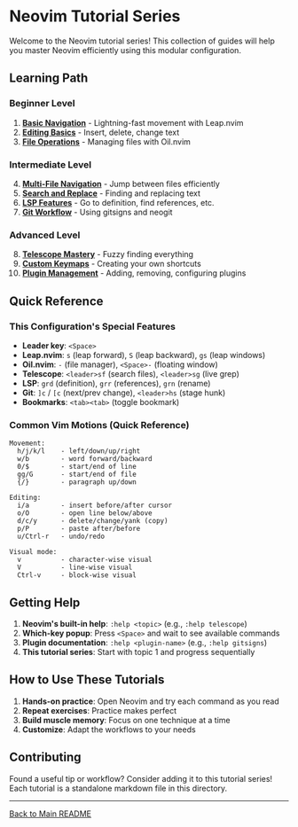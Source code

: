 # Neovim Tutorial Series

Welcome to the Neovim tutorial series! This collection of guides will help
you master Neovim efficiently using this modular configuration.

## Learning Path

### Beginner Level

1. [**Basic Navigation**](./01-basic-navigation.md) - Lightning-fast movement
   with Leap.nvim
2. [**Editing Basics**](./02-editing-basics.md) - Insert, delete, change text
3. [**File Operations**](./03-file-operations.md) - Managing files with Oil.nvim

### Intermediate Level

4. [**Multi-File Navigation**](./04-multi-file-navigation.md) - Jump between
   files efficiently
5. [**Search and Replace**](./05-search-replace.md) - Finding and replacing
   text
6. [**LSP Features**](./06-lsp-features.md) - Go to definition, find
   references, etc.
7. [**Git Workflow**](./07-git-workflow.md) - Using gitsigns and neogit

### Advanced Level

8. [**Telescope Mastery**](./08-telescope-mastery.md) - Fuzzy finding
   everything
9. [**Custom Keymaps**](./09-custom-keymaps.md) - Creating your own shortcuts
10. [**Plugin Management**](./10-plugin-management.md) - Adding, removing,
    configuring plugins

## Quick Reference

### This Configuration's Special Features

- **Leader key**: `<Space>`
- **Leap.nvim**: `s` (leap forward), `S` (leap backward), `gs` (leap windows)
- **Oil.nvim**: `-` (file manager), `<Space>-` (floating window)
- **Telescope**: `<leader>sf` (search files), `<leader>sg` (live grep)
- **LSP**: `grd` (definition), `grr` (references), `grn` (rename)
- **Git**: `]c` / `[c` (next/prev change), `<leader>hs` (stage hunk)
- **Bookmarks**: `<tab><tab>` (toggle bookmark)

### Common Vim Motions (Quick Reference)

```
Movement:
  h/j/k/l    - left/down/up/right
  w/b        - word forward/backward
  0/$        - start/end of line
  gg/G       - start/end of file
  {/}        - paragraph up/down

Editing:
  i/a        - insert before/after cursor
  o/O        - open line below/above
  d/c/y      - delete/change/yank (copy)
  p/P        - paste after/before
  u/Ctrl-r   - undo/redo

Visual mode:
  v          - character-wise visual
  V          - line-wise visual
  Ctrl-v     - block-wise visual
```

## Getting Help

1. **Neovim's built-in help**: `:help <topic>` (e.g., `:help telescope`)
2. **Which-key popup**: Press `<Space>` and wait to see available commands
3. **Plugin documentation**: `:help <plugin-name>` (e.g., `:help gitsigns`)
4. **This tutorial series**: Start with topic 1 and progress sequentially

## How to Use These Tutorials

1. **Hands-on practice**: Open Neovim and try each command as you read
2. **Repeat exercises**: Practice makes perfect
3. **Build muscle memory**: Focus on one technique at a time
4. **Customize**: Adapt the workflows to your needs

## Contributing

Found a useful tip or workflow? Consider adding it to this tutorial series!
Each tutorial is a standalone markdown file in this directory.

---

[Back to Main README](../../README.md)

